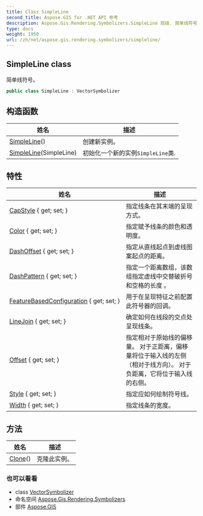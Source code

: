 ```yaml
---
title: Class SimpleLine
second_title: Aspose.GIS for .NET API 参考
description: Aspose.Gis.Rendering.Symbolizers.SimpleLine 班级. 简单线符号
type: docs
weight: 1950
url: /zh/net/aspose.gis.rendering.symbolizers/simpleline/
---
```

## SimpleLine class

简单线符号。

```csharp
public class SimpleLine : VectorSymbolizer
```

## 构造函数

| 姓名 | 描述 |
| --- | --- |
| [SimpleLine](simpleline/#constructor)() | 创建新实例。 |
| [SimpleLine](simpleline/#constructor_1)(SimpleLine) | 初始化一个新的实例`SimpleLine`类. |

## 特性

| 姓名 | 描述 |
| --- | --- |
| [CapStyle](../../aspose.gis.rendering.symbolizers/simpleline/capstyle/) { get; set; } | 指定线条在其末端的呈现方式。 |
| [Color](../../aspose.gis.rendering.symbolizers/simpleline/color/) { get; set; } | 指定赋予线条的颜色和透明度。 |
| [DashOffset](../../aspose.gis.rendering.symbolizers/simpleline/dashoffset/) { get; set; } | 指定从直线起点到虚线图案起点的距离。 |
| [DashPattern](../../aspose.gis.rendering.symbolizers/simpleline/dashpattern/) { get; set; } | 指定一个距离数组，该数组指定虚线中交替破折号和空格的长度 。 |
| [FeatureBasedConfiguration](../../aspose.gis.rendering.symbolizers/simpleline/featurebasedconfiguration/) { get; set; } | 用于在呈现特征之前配置此符号器的回调。 |
| [LineJoin](../../aspose.gis.rendering.symbolizers/simpleline/linejoin/) { get; set; } | 确定如何在线段的交点处呈现线条。 |
| [Offset](../../aspose.gis.rendering.symbolizers/simpleline/offset/) { get; set; } | 指定相对于原始线的偏移量。 对于正距离，偏移量将位于输入线的左侧（相对于线方向）。 对于负距离，它将位于输入线的右侧。 |
| [Style](../../aspose.gis.rendering.symbolizers/simpleline/style/) { get; set; } | 指定应如何绘制符号线。 |
| [Width](../../aspose.gis.rendering.symbolizers/simpleline/width/) { get; set; } | 指定线条的宽度。 |

## 方法

| 姓名 | 描述 |
| --- | --- |
| [Clone](../../aspose.gis.rendering.symbolizers/simpleline/clone/)() | 克隆此实例。 |

### 也可以看看

* class [VectorSymbolizer](../vectorsymbolizer/)
* 命名空间 [Aspose.Gis.Rendering.Symbolizers](../../aspose.gis.rendering.symbolizers/)
* 部件 [Aspose.GIS](../../)


